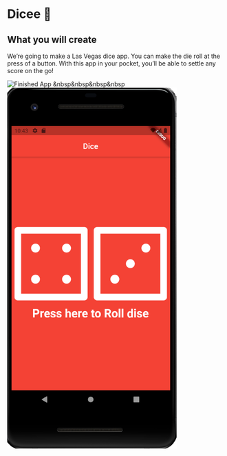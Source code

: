 


# Dicee 🎲


## What you will create

We’re going to make a Las Vegas dice app. You can make the die roll at the press of a button. With this app in your pocket, you’ll be able to settle any score on the go!

![Finished App](https://github.com/londonappbrewery/Images/blob/master/dicee-demo.gif)
&nbsp&nbsp&nbsp&nbsp
<img src="https://github.com/Prasoonagrawal/Flutter_Projects/blob/master/dicee_flutter/dice.PNG"/>


